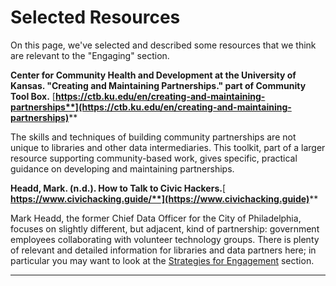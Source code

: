 # Selected Resources

On this page, we've selected and described some resources that we think are relevant to the "Engaging" section.&#x20;

**Center for Community Health and Development at the University of Kansas.  "Creating and Maintaining Partnerships." part of Community Tool Box.** [**https://ctb.ku.edu/en/creating-and-maintaining-partnerships**](https://ctb.ku.edu/en/creating-and-maintaining-partnerships)****

The skills and techniques of building community partnerships are not unique to libraries and other data intermediaries. This toolkit, part of a larger resource supporting community-based work, gives specific, practical guidance on developing and maintaining partnerships.

**Headd, Mark. (n.d.). How to Talk to Civic Hackers.**[ **https://www.civichacking.guide/**](https://www.civichacking.guide)****

Mark Headd, the former Chief Data Officer for the City of Philadelphia,  focuses on slightly different, but adjacent, kind of partnership: government employees collaborating with volunteer technology groups. There is plenty of relevant and detailed information for libraries and data partners here; in particular you may want to look at the [Strategies for Engagement](https://www.civichacking.guide/strategies\_for\_engagement.html) section.

****

[\
](https://civic-switchboard.gitbooks.io/guide/content/finding-a-data-intermediary-partner.html)
